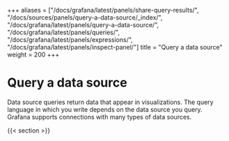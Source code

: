 +++
aliases = ["/docs/grafana/latest/panels/share-query-results/", "/docs/sources/panels/query-a-data-source/_index/", "/docs/grafana/latest/panels/query-a-data-source/", "/docs/grafana/latest/panels/queries/", "/docs/grafana/latest/panels/expressions/", "/docs/grafana/latest/panels/inspect-panel/"]
title = "Query a data source"
weight = 200
+++

# Query a data source

Data source queries return data that appear in visualizations. The query language in which you write depends on the data source you query. Grafana supports connections with many types of data sources.

{{< section >}}
